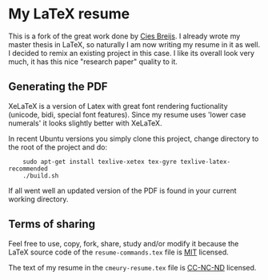 # My LaTeX resume

This is a fork of the great work done by [Cies Breijs](https://github.com/cies/resume). I already wrote my master thesis in LaTeX, so naturally I am now writing my resume in it as well. I decided to remix an existing project in this case. I like its overall look very much, it has this nice "research paper" quality to it.

## Generating the PDF

XeLaTeX is a version of Latex with great font rendering fuctionality (unicode, bidi,
special font features).  Since my resume uses 'lower case numerals' it
looks slightly better with XeLaTeX.

In recent Ubuntu versions you simply clone this project, change
directory to the root of the project and do:

        sudo apt-get install texlive-xetex tex-gyre texlive-latex-recommended
        ./build.sh

If all went well an updated version of the PDF is found in your current working directory.

## Terms of sharing

Feel free to use, copy, fork, share, study and/or modify it because the LaTeX source code of the `resume-commands.tex` file is [MIT](http://en.wikipedia.org/wiki/MIT_License) licensed.

The text of my resume in the `cmeury-resume.tex` file is [CC-NC-ND](http://creativecommons.org/licenses/by-nc-nd/3.0/) licensed.
